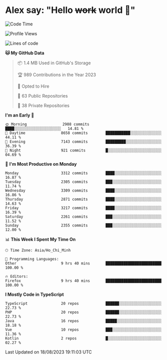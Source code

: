 # Alex say: "Hello ~~work~~ world 🐾"

<!--START_SECTION:waka-->
![Code Time](http://img.shields.io/badge/Code%20Time-875%20hrs%2014%20mins-blue)

![Profile Views](http://img.shields.io/badge/Profile%20Views-0-blue)

![Lines of code](https://img.shields.io/badge/From%20Hello%20World%20I%27ve%20Written-41.0%20million%20lines%20of%20code-blue)

**🐱 My GitHub Data** 

> 📦 1.4 MB Used in GitHub's Storage 
 > 
> 🏆 989 Contributions in the Year 2023
 > 
> 💼 Opted to Hire
 > 
> 📜 63 Public Repositories 
 > 
> 🔑 38 Private Repositories 
 > 
**I'm an Early 🐤** 

```text
🌞 Morning                2908 commits        ████░░░░░░░░░░░░░░░░░░░░░   14.81 % 
🌆 Daytime                8658 commits        ███████████░░░░░░░░░░░░░░   44.11 % 
🌃 Evening                7143 commits        █████████░░░░░░░░░░░░░░░░   36.39 % 
🌙 Night                  921 commits         █░░░░░░░░░░░░░░░░░░░░░░░░   04.69 % 
```
📅 **I'm Most Productive on Monday** 

```text
Monday                   3312 commits        ████░░░░░░░░░░░░░░░░░░░░░   16.87 % 
Tuesday                  2305 commits        ███░░░░░░░░░░░░░░░░░░░░░░   11.74 % 
Wednesday                3309 commits        ████░░░░░░░░░░░░░░░░░░░░░   16.86 % 
Thursday                 2871 commits        ████░░░░░░░░░░░░░░░░░░░░░   14.63 % 
Friday                   3217 commits        ████░░░░░░░░░░░░░░░░░░░░░   16.39 % 
Saturday                 2261 commits        ███░░░░░░░░░░░░░░░░░░░░░░   11.52 % 
Sunday                   2355 commits        ███░░░░░░░░░░░░░░░░░░░░░░   12.00 % 
```


📊 **This Week I Spent My Time On** 

```text
🕑︎ Time Zone: Asia/Ho_Chi_Minh

💬 Programming Languages: 
Other                    9 hrs 40 mins       █████████████████████████   100.00 % 

🔥 Editors: 
Firefox                  9 hrs 40 mins       █████████████████████████   100.00 % 
```

**I Mostly Code in TypeScript** 

```text
TypeScript               20 repos            ██████░░░░░░░░░░░░░░░░░░░   22.73 % 
PHP                      20 repos            ██████░░░░░░░░░░░░░░░░░░░   22.73 % 
Java                     16 repos            █████░░░░░░░░░░░░░░░░░░░░   18.18 % 
Vue                      10 repos            ███░░░░░░░░░░░░░░░░░░░░░░   11.36 % 
Kotlin                   2 repos             █░░░░░░░░░░░░░░░░░░░░░░░░   02.27 % 
```




 Last Updated on 18/08/2023 19:11:03 UTC
<!--END_SECTION:waka-->
